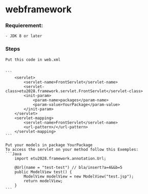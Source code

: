 # webframework
  
  ### Requierement:
    - JDK 8 or later
    
  ### Steps
    Put this code in web.xml


	```		
		<servlet>
			<servlet-name>FrontServlet</servlet-name>
			<servlet-class>etu2028.framework.servlet.FrontServlet</servlet-class>
			<init-param>
				<param-name>packages</param-name>
				<param-value>YourPackage</param-value>
			</init-param>
		</servlet>
		<servlet-mapping>
			<servlet-name>FrontServlet</servlet-name>
			<url-pattern>/</url-pattern>
		</servlet-mapping>
	```
    
    Put your models in package YourPackage
    To access the servlet on your method follow this Exemples:
    ```Java
        import etu2028.framework.annotation.Url;

        @Url(name = "test-test") // bla/insert?a=4&&b=5
        public ModelView test() {
            ModelView modelView = new ModelView("test.jsp");
            return modelView;
        }
    ```
    
